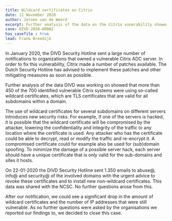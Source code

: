 ```yaml
---
title: Wildcard certificates on Citrix
date: 11 November 2020
author: Jeroen van de Weerd
excerpt: Further analysis of the data on the Citrix vunerability showed that more than 450 of the 700 identified vulnerable Citrix systems were using so-called wildcard certificates, which are TLS certificates that are valid for all subdomains within a domain. 
case: DIVD-2020-00002
has_casefile : true
lead: Frank Breedijk
---
```

In January 2020, the DIVD Security Hotline sent a large number of notifications to organizations that owned a vulnerable Citrix ADC server. In order to fix this vulnerability, Citrix made a number of patches available. The Dutch Security Hotline has advised to implement these patches and other mitigating measures as soon as possible.

Further analysis of the data DIVD was working on showed that more than 450 of the 700 identified vulnerable Citrix systems were using so-called wildcard certificates, which are TLS certificates that are valid for all subdomains within a domain. 

The use of wildcard certificates for several subdomains on different servers introduces new security risks. For example, if one of the servers is hacked, it is possible that the wildcard certificate will be compromised by the attacker, lowering the confidentiality and integrity of the traffic to any location where the certificate is used. Any attacker who has the certificate could be able to decrypt, read or modify the traffic and re-encrypt it. A compromised certificate could for example also be used for (sub)domain spoofing. To minimize the damage of a possible server hack, each server should have a unique certificate that is only valid for the sub-domains and sites it hosts.

On 22-01-2020 the DIVD Security Hotline sent 1.350 emails to abuse@, info@ and security@ of the involved domains with the urgent advice to revoke these certificates and to install new non-wildcard certificates. This data was shared with the NCSC. No further questions arose from this. 

After our notification, we could see a significant drop in the amount of wildcard certificates and the number of IP addresses that were still vulnerable. As no further questions were asked by the organisations we reported our findings to, we decided to close this case.
